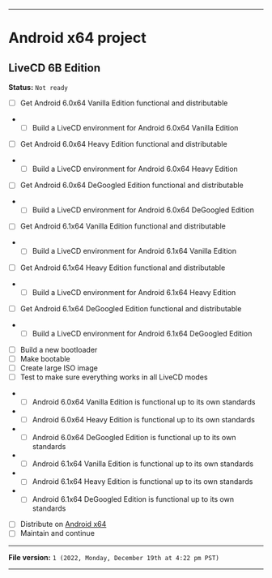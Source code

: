 
***

# Android x64 project

## LiveCD 6B Edition

**Status:** `Not ready`

- [ ] Get Android 6.0x64 Vanilla Edition functional and distributable
- - [ ] Build a LiveCD environment for Android 6.0x64 Vanilla Edition
- [ ] Get Android 6.0x64 Heavy Edition functional and distributable
- - [ ] Build a LiveCD environment for Android 6.0x64 Heavy Edition
- [ ] Get Android 6.0x64 DeGoogled Edition functional and distributable
- - [ ] Build a LiveCD environment for Android 6.0x64 DeGoogled Edition
- [ ] Get Android 6.1x64 Vanilla Edition functional and distributable
- - [ ] Build a LiveCD environment for Android 6.1x64 Vanilla Edition
- [ ] Get Android 6.1x64 Heavy Edition functional and distributable
- - [ ] Build a LiveCD environment for Android 6.1x64 Heavy Edition
- [ ] Get Android 6.1x64 DeGoogled Edition functional and distributable
- - [ ] Build a LiveCD environment for Android 6.1x64 DeGoogled Edition

<!-- NOT FOR THIS PROJECT
- [ ] Get Android 5.0x64 Vanilla Edition functional and distributable
- - [ ] Build a LiveCD environment for Android 5.0x64 Vanilla Edition
- [ ] Get Android 5.0x64 Heavy Edition functional and distributable
- - [ ] Build a LiveCD environment for Android 5.0x64 Heavy Edition
- [ ] Get Android 5.0x64 DeGoogled Edition functional and distributable
- - [ ] Build a LiveCD environment for Android 5.0x64 DeGoogled Edition
- [ ] Get Android 5.1x64 Vanilla Edition functional and distributable
- - [ ] Build a LiveCD environment for Android 5.1x64 Vanilla Edition
- [ ] Get Android 5.1x64 Heavy Edition functional and distributable
- - [ ] Build a LiveCD environment for Android 5.1x64 Heavy Edition
- [ ] Get Android 5.1x64 DeGoogled Edition functional and distributable
- - [ ] Build a LiveCD environment for Android 5.1x64 DeGoogled Edition
- [ ] Get Android 7.0x64 Vanilla Edition functional and distributable
- - [ ] Build a LiveCD environment for Android 7.0x64 Vanilla Edition
- [ ] Get Android 7.0x64 Heavy Edition functional and distributable
- - [ ] Build a LiveCD environment for Android 7.0x64 Heavy Edition
- [ ] Get Android 7.0x64 DeGoogled Edition functional and distributable
- - [ ] Build a LiveCD environment for Android 7.0x64 DeGoogled Edition
- [ ] Get Android 7.1x64 Vanilla Edition functional and distributable
- - [ ] Build a LiveCD environment for Android 7.1x64 Vanilla Edition
- [ ] Get Android 7.1x64 Heavy Edition functional and distributable
- - [ ] Build a LiveCD environment for Android 7.1x64 Heavy Edition
- [ ] Get Android 7.1x64 DeGoogled Edition functional and distributable
- - [ ] Build a LiveCD environment for Android 7.1x64 DeGoogled Edition
- [ ] Get Android 8.0x64 Vanilla Edition functional and distributable
- - [ ] Build a LiveCD environment for Android 8.0x64 Vanilla Edition
- [ ] Get Android 8.0x64 Heavy Edition functional and distributable
- - [ ] Build a LiveCD environment for Android 8.0x64 Heavy Edition
- [ ] Get Android 8.0x64 DeGoogled Edition functional and distributable
- - [ ] Build a LiveCD environment for Android 8.0x64 DeGoogled Edition
- [ ] Get Android 8.1x64 Vanilla Edition functional and distributable
- - [ ] Build a LiveCD environment for Android 8.1x64 Vanilla Edition
- [ ] Get Android 8.1x64 Heavy Edition functional and distributable
- - [ ] Build a LiveCD environment for Android 8.1x64 Heavy Edition
- [ ] Get Android 8.1x64 DeGoogled Edition functional and distributable
- - [ ] Build a LiveCD environment for Android 8.1x64 DeGoogled Edition
- [ ] Get Android 9.0x64 Vanilla Edition functional and distributable
- - [ ] Build a LiveCD environment for Android 9.0x64 Vanilla Edition
- [ ] Get Android 9.0x64 Heavy Edition functional and distributable
- - [ ] Build a LiveCD environment for Android 9.0x64 Heavy Edition
- [ ] Get Android 9.0x64 DeGoogled Edition functional and distributable
- - [ ] Build a LiveCD environment for Android 9.0x64 DeGoogled Edition
- [ ] Get Android 10.0x64 Vanilla Edition functional and distributable
- - [ ] Build a LiveCD environment for Android 10.0x64 Vanilla Edition
- [ ] Get Android 10.0x64 Heavy Edition functional and distributable
- - [ ] Build a LiveCD environment for Android 10.0x64 Heavy Edition
- [ ] Get Android 10.0x64 DeGoogled Edition functional and distributable
- - [ ] Build a LiveCD environment for Android 10.0x64 DeGoogled Edition
- [ ] Get Android 11.0x64 Vanilla Edition functional and distributable
- - [ ] Build a LiveCD environment for Android 11.0x64 Vanilla Edition
- [ ] Get Android 11.0x64 Heavy Edition functional and distributable
- - [ ] Build a LiveCD environment for Android 11.0x64 Heavy Edition
- [ ] Get Android 11.0x64 DeGoogled Edition functional and distributable
- - [ ] Build a LiveCD environment for Android 11.0x64 DeGoogled Edition
- [ ] Get Android 12.0x64 Vanilla Edition functional and distributable
- - [ ] Build a LiveCD environment for Android 12.0x64 Vanilla Edition
- [ ] Get Android 12.0x64 Heavy Edition functional and distributable
- - [ ] Build a LiveCD environment for Android 12.0x64 Heavy Edition*
- [ ] Get Android 12.0x64 DeGoogled Edition functional and distributable
- - [ ] Build a LiveCD environment for Android 12.0x64 DeGoogled Edition
- [ ] Get Android 12.1x64 Vanilla Edition functional and distributable
- - [ ] Build a LiveCD environment for Android 12.1x64 Vanilla Edition
- [ ] Get Android 12.1x64 Heavy Edition functional and distributable
- - [ ] Build a LiveCD environment for Android 12.1x64 Heavy Edition
- [ ] Get Android 12.1x64 DeGoogled Edition functional and distributable
- - [ ] Build a LiveCD environment for Android 12.1x64 DeGoogled Edition
- [ ] Get Android 13.0x64 Vanilla Edition functional and distributable
- - [ ] Build a LiveCD environment for Android 13.0x64 Vanilla Edition
- [ ] Get Android 13.0x64 Heavy Edition functional and distributable
- - [ ] Build a LiveCD environment for Android 13.0x64 Heavy Edition
- [ ] Get Android 13.0x64 DeGoogled Edition functional and distributable
- - [ ] Build a LiveCD environment for Android 13.0x64 DeGoogled Edition
- [ ] Get Android 14.0x64 Vanilla Edition functional and distributable
- - [ ] Build a LiveCD environment for Android 14.0x64 Vanilla Edition
- [ ] Get Android 14.0x64 Heavy Edition functional and distributable
- - [ ] Build a LiveCD environment for Android 14.0x64 Heavy Edition
- [ ] Get Android 14.0x64 DeGoogled Edition functional and distributable
- - [ ] Build a LiveCD environment for Android 14.0x64 DeGoogled Edition
- [ ] Get Android 15.0x64 Vanilla Edition functional and distributable
- - [ ] Build a LiveCD environment for Android 15.0x64 Vanilla Edition
- [ ] Get Android 15.0x64 Heavy Edition functional and distributable
- - [ ] Build a LiveCD environment for Android 15.0x64 Heavy Edition
- [ ] Get Android 15.0x64 DeGoogled Edition functional and distributable
- - [ ] Build a LiveCD environment for Android 15.0x64 DeGoogled Edition
!-->

- [ ] Build a new bootloader
- [ ] Make bootable
- [ ] Create large ISO image
- [ ] Test to make sure everything works in all LiveCD modes
- - [ ] Android 6.0x64 Vanilla Edition is functional up to its own standards
- - [ ] Android 6.0x64 Heavy Edition is functional up to its own standards
- - [ ] Android 6.0x64 DeGoogled Edition is functional up to its own standards
- - [ ] Android 6.1x64 Vanilla Edition is functional up to its own standards
- - [ ] Android 6.1x64 Heavy Edition is functional up to its own standards
- - [ ] Android 6.1x64 DeGoogled Edition is functional up to its own standards

<!-- NOT FOR THIS PROJECT
- - [ ] Android 5.0x64 Vanilla Edition is functional up to its own standards
- - [ ] Android 5.0x64 Heavy Edition is functional up to its own standards
- - [ ] Android 5.0x64 DeGoogled Edition is functional up to its own standards
- - [ ] Android 5.1x64 Vanilla Edition is functional up to its own standards
- - [ ] Android 5.1x64 Heavy Edition is functional up to its own standards
- - [ ] Android 5.1x64 DeGoogled Edition is functional up to its own standards
- - [ ] Android 7.0x64 Vanilla Edition is functional up to its own standards
- - [ ] Android 7.0x64 Heavy Edition is functional up to its own standards
- - [ ] Android 7.0x64 DeGoogled Edition is functional up to its own standards
- - [ ] Android 7.1x64 Vanilla Edition is functional up to its own standards
- - [ ] Android 7.1x64 Heavy Edition is functional up to its own standards
- - [ ] Android 7.1x64 DeGoogled Edition is functional up to its own standards
- - [ ] Android 8.0x64 Vanilla Edition is functional up to its own standards
- - [ ] Android 8.0x64 Heavy Edition is functional up to its own standards
- - [ ] Android 8.0x64 DeGoogled Edition is functional up to its own standards
- - [ ] Android 8.1x64 Vanilla Edition is functional up to its own standards
- - [ ] Android 8.1x64 Heavy Edition is functional up to its own standards
- - [ ] Android 8.1x64 DeGoogled Edition is functional up to its own standards
- - [ ] Android 9.0x64 Vanilla Edition is functional up to its own standards
- - [ ] Android 9.0x64 Heavy Edition is functional up to its own standards
- - [ ] Android 9.0x64 DeGoogled Edition is functional up to its own standards
- - [ ] Android 10.0x64 Vanilla Edition is functional up to its own standards
- - [ ] Android 10.0x64 Heavy Edition is functional up to its own standards
- - [ ] Android 10.0x64 DeGoogled Edition is functional up to its own standards
- - [ ] Android 11.0x64 Vanilla Edition is functional up to its own standards
- - [ ] Android 11.0x64 Heavy Edition is functional up to its own standards
- - [ ] Android 11.0x64 DeGoogled Edition is functional up to its own standards
- - [ ] Android 12.0x64 Vanilla Edition is functional up to its own standards
- - [ ] Android 12.0x64 Heavy Edition is functional up to its own standards
- - [ ] Android 12.0x64 DeGoogled Edition is functional up to its own standards
- - [ ] Android 12.1x64 Vanilla Edition is functional up to its own standards
- - [ ] Android 12.1x64 Heavy Edition is functional up to its own standards
- - [ ] Android 12.1x64 DeGoogled Edition is functional up to its own standards
- - [ ] Android 13.0x64 Vanilla Edition is functional up to its own standards
- - [ ] Android 13.0x64 Heavy Edition is functional up to its own standards
- - [ ] Android 13.0x64 DeGoogled Edition is functional up to its own standards
- - [ ] Android 14.0x64 Vanilla Edition is functional up to its own standards
- - [ ] Android 14.0x64 Heavy Edition is functional up to its own standards
- - [ ] Android 14.0x64 DeGoogled Edition is functional up to its own standards
- - [ ] Android 15.0x64 Vanilla Edition is functional up to its own standards
- - [ ] Android 15.0x64 Heavy Edition is functional up to its own standards
- - [ ] Android 15.0x64 DeGoogled Edition is functional up to its own standards
!-->

- [ ] Distribute on [Android x64](https://archive.org/details/@android-x64)
- [ ] Maintain and continue

***

**File version:** `1 (2022, Monday, December 19th at 4:22 pm PST)`

***
